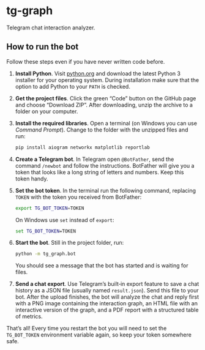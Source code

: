 # tg-graph

Telegram chat interaction analyzer.

## How to run the bot

Follow these steps even if you have never written code before.

1. **Install Python**. Visit [python.org](https://www.python.org/downloads/) and download
   the latest Python 3 installer for your operating system. During installation
   make sure that the option to add Python to your `PATH` is checked.

2. **Get the project files**. Click the green “Code” button on the GitHub page
   and choose “Download ZIP”. After downloading, unzip the archive to a folder on
   your computer.

3. **Install the required libraries**. Open a terminal (on Windows you can use
   *Command Prompt*). Change to the folder with the unzipped files and run:

   ```bash
   pip install aiogram networkx matplotlib reportlab
   ```

4. **Create a Telegram bot**. In Telegram open `@BotFather`, send the command
   `/newbot` and follow the instructions. BotFather will give you a token that
   looks like a long string of letters and numbers. Keep this token handy.

5. **Set the bot token**. In the terminal run the following command, replacing
   `TOKEN` with the token you received from BotFather:

   ```bash
   export TG_BOT_TOKEN=TOKEN
   ```

   On Windows use `set` instead of `export`:

   ```cmd
   set TG_BOT_TOKEN=TOKEN
   ```

6. **Start the bot**. Still in the project folder, run:

   ```bash
   python -m tg_graph.bot
   ```

   You should see a message that the bot has started and is waiting for files.

7. **Send a chat export**. Use Telegram’s built‑in export feature to save a chat
   history as a JSON file (usually named `result.json`). Send this file to your
   bot. After the upload finishes, the bot will analyze the chat and reply first
   with a PNG image containing the interaction graph, an HTML file with an
   interactive version of the graph, and a PDF report with a structured table of
   metrics.

That’s all! Every time you restart the bot you will need to set the
`TG_BOT_TOKEN` environment variable again, so keep your token somewhere safe.
